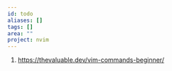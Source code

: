```yaml
---
id: todo
aliases: []
tags: []
area: ""
project: nvim
---
```


1. https://thevaluable.dev/vim-commands-beginner/
